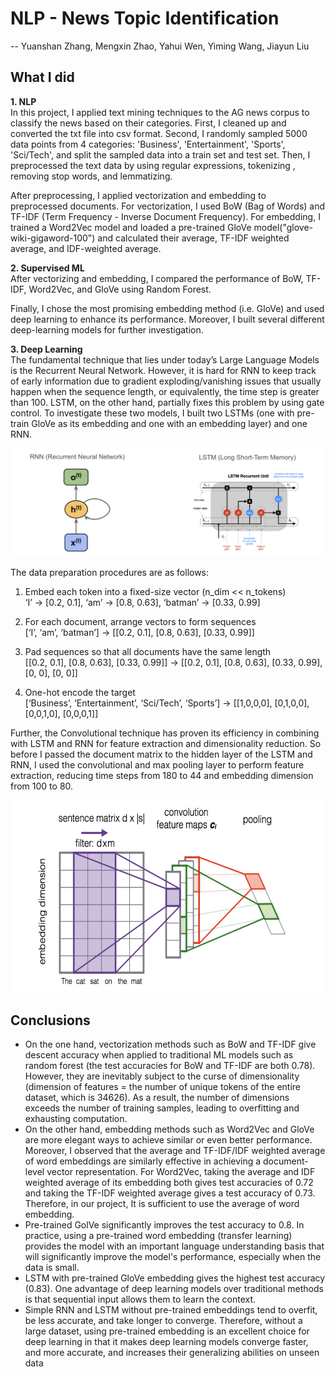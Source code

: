 # NLP - News Topic Identification
-- Yuanshan Zhang, Mengxin Zhao, Yahui Wen, Yiming Wang, Jiayun Liu

## What I did
**1. NLP**\
In this project, I applied text mining techniques to the AG news corpus to classify the news based on their categories. First, I cleaned up and converted the txt file into csv format. Second, I randomly sampled 5000 data points from 4 categories:  'Business', 'Entertainment', 'Sports', 'Sci/Tech', and split the sampled data into a train set and test set. Then, I preprocessed the text data by using regular expressions, tokenizing , removing stop words, and lemmatizing. 

After preprocessing, I applied vectorization and embedding to preprocessed documents. For vectorization, I used BoW (Bag of Words) and TF-IDF (Term Frequency - Inverse Document Frequency). For embedding, I trained a Word2Vec model and loaded a pre-trained GloVe model("glove-wiki-gigaword-100") and calculated their average, TF-IDF weighted average, and IDF-weighted average. 

**2. Supervised ML**\
After vectorizing and embedding, I compared the performance of BoW, TF-IDF, Word2Vec, and GloVe using Random Forest. 

Finally, I chose the most promising embedding method (i.e. GloVe) and used deep learning to enhance its performance. Moreover, I built several different deep-learning models for further investigation. 

**3. Deep Learning**\
The fundamental technique that lies under today’s Large Language Models is the Recurrent Neural Network. However, it is hard for RNN to keep track of early information due to gradient exploding/vanishing issues that usually happen when the sequence length, or equivalently, the time step is greater than 100. LSTM, on the other hand, partially fixes this problem by using gate control. To investigate these two models, I built two LSTMs (one with pre-train GloVe as its embedding and one with an embedding layer) and one RNN. 

![示例图片](Images/RNN-LSTM.png)

The data preparation procedures are as follows:
1. Embed each token into a fixed-size vector (n_dim << n_tokens)\
‘I’ → [0.2, 0.1], ‘am’ → [0.8, 0.63], ‘batman’ → [0.33, 0.99]

3. For each document, arrange vectors to form sequences\
[‘I’, ‘am’, ‘batman’] → [[0.2, 0.1], [0.8, 0.63], [0.33, 0.99]]

4. Pad sequences so that all documents have the same length\
[[0.2, 0.1], [0.8, 0.63], [0.33, 0.99]] → [[0.2, 0.1], [0.8, 0.63], [0.33, 0.99], [0, 0], [0, 0]]

5. One-hot encode the target\
[‘Business’, ‘Entertainment’, ‘Sci/Tech’, ‘Sports’] → [[1,0,0,0], [0,1,0,0], [0,0,1,0], [0,0,0,1]]

Further, the Convolutional technique has proven its efficiency in combining with LSTM and RNN for feature extraction and dimensionality reduction. So before I passed the document matrix to the hidden layer of the LSTM and RNN, I used the convolutional and max pooling layer to perform feature extraction, reducing time steps from 180 to 44 and embedding dimension from 100 to 80.

<img src="Images/Convolution-Maxpooling.png" alt="示例图片" width="620" height="307">

## Conclusions
* On the one hand, vectorization methods such as BoW and TF-IDF give descent accuracy when applied to traditional ML models such as random forest (the test accuracies for BoW and TF-IDF are both 0.78). However, they are inevitably subject to the curse of dimensionality (dimension of features = the number of unique tokens of the entire dataset, which is 34626). As a result, the number of dimensions exceeds the number of training samples, leading to overfitting and exhausting computation.
* On the other hand, embedding methods such as Word2Vec and GloVe are more elegant ways to achieve similar or even better performance. Moreover, I observed that the average and TF-IDF/IDF weighted average of word embeddings are similarly effective in achieving a document-level vector representation. For Word2Vec, taking the average and IDF weighted average of its embedding both gives test accuracies of 0.72 and taking the TF-IDF weighted average gives a test accuracy of 0.73. Therefore, in our project, It is sufficient to use the average of word embedding.
* Pre-trained GolVe significantly improves the test accuracy to 0.8. In practice, using a pre-trained word embedding (transfer learning) provides the model with an important language understanding basis that will significantly improve the model's performance, especially when the data is small.
* LSTM with pre-trained GloVe embedding gives the highest test accuracy (0.83). One advantage of deep learning models over traditional methods is that sequential input allows them to learn the context.
* Simple RNN and LSTM without pre-trained embeddings tend to overfit, be less accurate, and take longer to converge. Therefore, without a large dataset, using pre-trained embedding is an excellent choice for deep learning in that it makes deep learning models converge faster, and more accurate, and increases their generalizing abilities on unseen data

